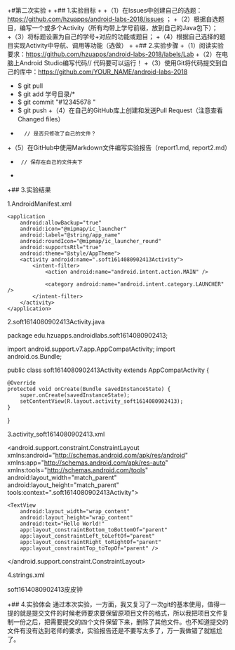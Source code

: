 +#第二次实验
 +
 +## 1.实验目标
 +
 +（1）在Issues中创建自己的选题：https://github.com/hzuapps/android-labs-2018/issues ；
 +（2）根据自选题目，编写一个或多个Activity（所有均带上学号前缀，放到自己的Java包下）；
 +（3）将标题设置为自己的学号+对应的功能或题目；
 +（4）根据自己选择的题目实现Activity中导航、调用等功能（选做）
 +
 +## 2.实验步骤
 +（1）阅读实验要求：https://github.com/hzuapps/android-labs-2018/labels/Lab
 +（2）在电脑上Android Studio编写代码// 代码要可以运行！
 +（3）使用Git将代码提交到自己的库中：https://github.com/YOUR_NAME/android-labs-2018
 +   $ git pull
 +   $ git add 学号目录/* 
 +   $ git commit "#12345678 "
 +   $ git push
 +（4）在自己的GitHub库上创建和发送Pull Request（注意查看Changed files）
 +       // 是否只修改了自己的文件？
 +（5）在GitHub中使用Markdown文件编写实验报告（report1.md, report2.md）
 +      // 保存在自己的文件夹下
 +
 +## 3.实验结果
 
 1.AndroidManifest.xml
 
 <?xml version="1.0" encoding="utf-8"?>
<manifest xmlns:android="http://schemas.android.com/apk/res/android"
    package="edu.hzuapps.androidlabs.soft1614080902413">

    <application
        android:allowBackup="true"
        android:icon="@mipmap/ic_launcher"
        android:label="@string/app_name"
        android:roundIcon="@mipmap/ic_launcher_round"
        android:supportsRtl="true"
        android:theme="@style/AppTheme">
        <activity android:name=".soft1614080902413Activity">
            <intent-filter>
                <action android:name="android.intent.action.MAIN" />

                <category android:name="android.intent.category.LAUNCHER" />
            </intent-filter>
        </activity>
    </application>

</manifest>
 
 2.soft1614080902413Activity.java
 
 package edu.hzuapps.androidlabs.soft1614080902413;

import android.support.v7.app.AppCompatActivity;
import android.os.Bundle;

public class soft1614080902413Activity extends AppCompatActivity {

    @Override
    protected void onCreate(Bundle savedInstanceState) {
        super.onCreate(savedInstanceState);
        setContentView(R.layout.activity_soft1614080902413);
    }
}

3.activity_soft1614080902413.xml

<?xml version="1.0" encoding="utf-8"?>
<android.support.constraint.ConstraintLayout xmlns:android="http://schemas.android.com/apk/res/android"
    xmlns:app="http://schemas.android.com/apk/res-auto"
    xmlns:tools="http://schemas.android.com/tools"
    android:layout_width="match_parent"
    android:layout_height="match_parent"
    tools:context=".soft1614080902413Activity">

    <TextView
        android:layout_width="wrap_content"
        android:layout_height="wrap_content"
        android:text="Hello World!"
        app:layout_constraintBottom_toBottomOf="parent"
        app:layout_constraintLeft_toLeftOf="parent"
        app:layout_constraintRight_toRightOf="parent"
        app:layout_constraintTop_toTopOf="parent" />

</android.support.constraint.ConstraintLayout>

4.strings.xml

<resources>
    <string name="app_name">soft1614080902413皮皮钟</string>
</resources>

+## 4.实验体会
通过本次实验，一方面，我又复习了一次git的基本使用，值得一提的就是提交文件的时候老师要求要保留原项目文件的格式，所以我把项目文件复制一份之后，把需要提交的四个文件保留下来，删除了其他文件。也不知道提交的文件有没有达到老师的要求，实验报告还是不要写太多了，万一我做错了就尴尬了。
